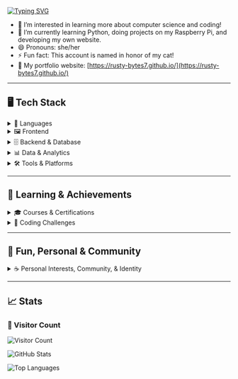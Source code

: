 [![Typing SVG](https://readme-typing-svg.demolab.com?font=Press+Start+2P&size=50&duration=4000&pause=1000&color=B026FF&width=1500&height=150&lines=Hi%2C+I'm+rusty-bytes7%F0%9F%91%8B%F0%9F%8F%BB)](https://git.io/typing-svg)

- 👀 I’m interested in learning more about computer science and coding!
- 🌱 I’m currently learning Python, doing projects on my Raspberry Pi, and developing my own website.
- 😄 Pronouns: she/her
- ⚡ Fun fact: This account is named in honor of my cat!
- 💼 My portfolio website: [https://rusty-bytes7.github.io/](https://rusty-bytes7.github.io/)


---

## 🖥️ Tech Stack

<details>
<summary>📝 Languages</summary>

![Python](https://img.shields.io/badge/Python-EC41FF?style=for-the-badge&logo=python&logoColor=FFD43B)
![C#](https://img.shields.io/badge/C%23-00FFE7?style=for-the-badge&logo=csharp&logoColor=22223B)
![HTML](https://img.shields.io/badge/HTML5-FF007F?style=for-the-badge&logo=html5&logoColor=white)
![CSS](https://img.shields.io/badge/CSS3-5EF1F2?style=for-the-badge&logo=css3&logoColor=22223B)
![JavaScript](https://img.shields.io/badge/JavaScript-FFCB05?style=for-the-badge&logo=javascript&logoColor=2A004F)

</details>

<details>
<summary>🖼️ Frontend</summary>

![Vite](https://img.shields.io/badge/vite-FF007F?style=for-the-badge&logo=vite&logoColor=white)
![React](https://img.shields.io/badge/react-00FFE7?style=for-the-badge&logo=react&logoColor=22223B)
![BS](https://img.shields.io/badge/Bootstrap-8B5CF6?style=for-the-badge&logo=bootstrap&logoColor=white)
![HTML](https://img.shields.io/badge/HTML5-FF007F?style=for-the-badge&logo=html5&logoColor=white)
![CSS](https://img.shields.io/badge/CSS3-5EF1F2?style=for-the-badge&logo=css3&logoColor=22223B)

</details>

<details>
<summary>🗄️ Backend & Database</summary>

![NodeJS](https://img.shields.io/badge/node.js-00FFE7?style=for-the-badge&logo=node.js&logoColor=2A004F)
![Express.js](https://img.shields.io/badge/express.js-9D00FF?style=for-the-badge&logo=express&logoColor=FFD43B)
![MongoDB](https://img.shields.io/badge/MongoDB-5EF1F2?style=for-the-badge&logo=mongodb&logoColor=232946)
![.Net](https://img.shields.io/badge/.NET-EC41FF?style=for-the-badge&logo=.net&logoColor=FFD43B)

</details>

<details>
<summary>📊 Data & Analytics</summary>

![Pandas](https://img.shields.io/badge/Pandas-8B5CF6?style=for-the-badge&logo=pandas&logoColor=FFD43B)
![NumPy](https://img.shields.io/badge/Numpy-00FFE7?style=for-the-badge&logo=numpy&logoColor=22223B)
![Scikit Learn](https://img.shields.io/badge/scikit_learn-FF007F?style=for-the-badge&logo=scikit-learn&logoColor=FFD43B)

</details>

<details>
<summary>🛠️ Tools & Platforms</summary>

![VS Code](https://img.shields.io/badge/Visual_Studio_Code-5EF1F2?style=for-the-badge&logo=visual%20studio%20code&logoColor=232946)
![Git](https://img.shields.io/badge/GIT-FF007F?style=for-the-badge&logo=git&logoColor=white)
![GitHub](https://img.shields.io/badge/GitHub-9D00FF?style=for-the-badge&logo=github&logoColor=FFD43B)
![Github Pages](https://img.shields.io/badge/GitHub%20Pages-EC41FF?style=for-the-badge&logo=github%20Pages&logoColor=FFD43B)
![Docker](https://img.shields.io/badge/Docker-00FFE7?style=for-the-badge&logo=docker&logoColor=232946)
![Raspberry Pi](https://img.shields.io/badge/-Raspberry_Pi-FFCB05?style=for-the-badge&logo=Raspberry-Pi)
![Zsh](https://img.shields.io/badge/Zsh-8B5CF6?style=for-the-badge&logo=Zsh&logoColor=FFD43B)
![Apple](https://img.shields.io/badge/apple%20silicon-232946?style=for-the-badge&logo=apple&logoColor=EC41FF)
![Mac](https://img.shields.io/badge/mac%20os-2A004F?style=for-the-badge&logo=apple&logoColor=FFCB05)

</details>

---

## 🌱 Learning & Achievements

<details>
<summary>🎓 Courses & Certifications</summary>

![Microsoft Learn](https://img.shields.io/badge/Microsoft_Learn-8B5CF6?style=for-the-badge&logo=microsoft&logoColor=FFD43B)
![Coursera](https://img.shields.io/badge/Coursera-00FFE7?style=for-the-badge&logo=Coursera&logoColor=232946)
![FreeCodeCamp](https://img.shields.io/badge/Freecodecamp-FF007F?&style=for-the-badge&logo=freecodecamp&logoColor=FFD43B)

</details>

<details>
<summary>🏅 Coding Challenges</summary>

![Code Wars](https://img.shields.io/badge/Codewars-EC41FF?style=for-the-badge&logo=Codewars&logoColor=FFD43B)
![LeetCode user wolf63](https://img.shields.io/badge/-LeetCode-FFCB05?style=for-the-badge&logo=LeetCode&logoColor=2A004F)
![hacktoberfest 2024](https://img.shields.io/badge/hacktoberfest%202024-9D00FF?style=for-the-badge&logo=hacktoberfest-2024&logoColor=FFD43B)
<div align="center">
  <a href="https://holopin.io/@rustybytes7">
    <img src="https://holopin.me/rustybytes7" width="600" alt="An image of @rustybytes7's Holopin badges, which is a link to view their full Holopin profile" />
  </a>
</div>

</details>

---

## 🎉 Fun, Personal & Community

<details>
<summary>☕ Personal Interests, Community, & Identity </summary>
  
![cat enthusiast](https://img.shields.io/badge/cat%20enthusiast-EC41FF?style=for-the-badge&logo=cat-enthusiast&logoColor=FFD43B)
![coffee lover](https://img.shields.io/badge/coffee%20lover-FF007F?style=for-the-badge&logo=coffee-lover&logoColor=FFD43B)
![Nintendo Switch](https://img.shields.io/badge/Nintendo_Switch-FFCB05?style=for-the-badge&logo=nintendo-switch&logoColor=232946)
![Plant Parent](https://img.shields.io/badge/Plant_Parent-EC41FF?style=for-the-badge&logo=leaflet&logoColor=FFD43B)
![lgbtq+ pride](https://img.shields.io/badge/lgbtq+%20pride-8B5CF6?style=for-the-badge&logo=lgbtq+-pride&logoColor=FFD43B)
<a href="https://neocities.org/">
    <img src="https://pixelsafari.neocities.org/buttons/1neo15.gif" height="28" alt="Dancing Cat" />
  </a>
![Pokémon Trainer](https://img.shields.io/badge/Pokémon_Trainer-FF007F?style=for-the-badge&logo=pokemon&logoColor=FFD43B)
![Spotify](https://img.shields.io/badge/Spotify-01fe01?&style=for-the-badge&logo=spotify&logoColor=232946)
![dark mode enthusiast](https://img.shields.io/badge/dark%20mode%20enthusiast-232946?style=for-the-badge&logo=dark-mode-enthusiast&logoColor=EC41FF)

</details>

---

## 📈 Stats

### 👀 Visitor Count
![Visitor Count](https://komarev.com/ghpvc/?username=rusty-bytes7&color=9932CC&style=for-the-badge)

![GitHub Stats](https://github-readme-stats.vercel.app/api?username=rusty-bytes7&theme=outrun&show_icons=true&hide_border=true&count_private=true&hide_rank=true)

![Top Languages](https://github-readme-stats.vercel.app/api/top-langs/?username=rusty-bytes7&theme=outrun&show_icons=true&hide_border=true&layout=compact&hide=nix,shell)

<!---
rusty-bytes7/rusty-bytes7 is a ✨ special ✨ repository because its `README.md` (this file) appears on your GitHub profile.
You can click the Preview link to take a look at your changes.
-->
